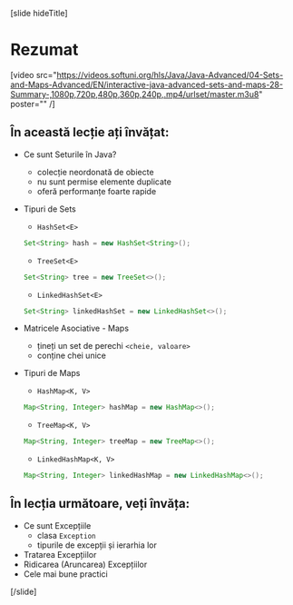 [slide hideTitle]
# Rezumat

[video src="https://videos.softuni.org/hls/Java/Java-Advanced/04-Sets-and-Maps-Advanced/EN/interactive-java-advanced-sets-and-maps-28-Summary-,1080p,720p,480p,360p,240p,.mp4/urlset/master.m3u8" poster="" /]

## În această lecție ați învățat:

- Ce sunt Seturile în Java?
     - colecție neordonată de obiecte
     - nu sunt permise elemente duplicate
     - oferă performanțe foarte rapide
- Tipuri de Sets
    - `HashSet<E>`
    ```java
    Set<String> hash = new HashSet<String>();
    ```
    - `TreeSet<E>`
    ```java
    Set<String> tree = new TreeSet<>();
    ```
    - `LinkedHashSet<E>`
    ```java
    Set<String> linkedHashSet = new LinkedHashSet<>();
    ```

- Matricele Asociative - Maps
     - țineți un set de perechi `<cheie, valoare>`
     - conține chei unice

- Tipuri de Maps
    - `HashMap<K, V>`
    ```java
    Map<String, Integer> hashMap = new HashMap<>();
    ```
    - `TreeMap<K, V>`
    ```java
    Map<String, Integer> treeMap = new TreeMap<>();
    ```
    - `LinkedHashMap<K, V>`
    ```java
    Map<String, Integer> linkedHashMap = new LinkedHashMap<>();
    ```
    
## În lecția următoare, veți învăța:

- Ce sunt Excepțiile
    * clasa `Exception` 
    * tipurile de excepții și ierarhia lor
- Tratarea Excepțiilor
- Ridicarea (Aruncarea) Excepțiilor
- Cele mai bune practici

[/slide]
